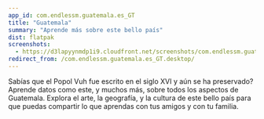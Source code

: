 ```yaml
---
app_id: com.endlessm.guatemala.es_GT
title: "Guatemala"
summary: "Aprende más sobre este bello país"
dist: flatpak
screenshots:
  - https://d3lapyynmdp1i9.cloudfront.net/screenshots/com.endlessm.guatemala.es_GT/C/com.endlessm.guatemala.es_gt-screenshot1.jpg
redirect_from: /com.endlessm.guatemala.es_GT.desktop/
---
```


<p>Sabías que el Popol Vuh fue escrito en el siglo XVI y aún se ha preservado? Aprende datos como este, y muchos más, sobre todos los aspectos de Guatemala. Explora el arte, la geografía, y la cultura de este bello país para que puedas compartir lo que aprendas con tus amigos y con tu familia.</p>